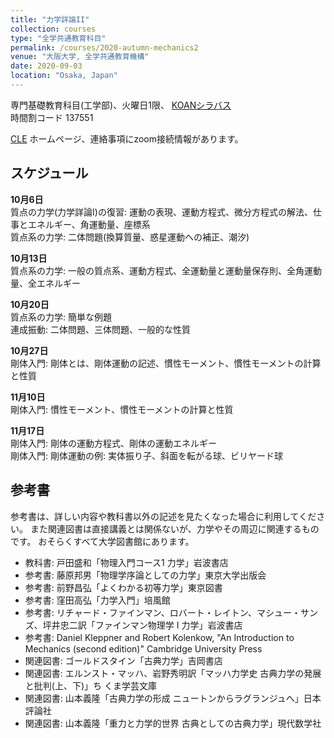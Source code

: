 ```yaml
---
title: "力学詳論II"
collection: courses
type: "全学共通教育科目"
permalink: /courses/2020-autumn-mechanics2
venue: "大阪大学, 全学共通教育機構"
date: 2020-09-03
location: "Osaka, Japan"
---
```


専門基礎教育科目(工学部)、火曜日1限、
[KOANシラバス](https://koan.osaka-u.ac.jp/campusweb/campussquare.do?_flowExecutionKey=_c67D03F1D-2B7C-7C43-66EF-A61AAA0A3D83_k0DCE1264-7FE5-505C-4C33-2EB830DAE37F)  
時間割コード 137551

[CLE](https://www.cle.osaka-u.ac.jp/webapps/blackboard/content/listContentEditable.jsp?content_id=_588657_1&course_id=_118188_1) ホームページ、連絡事項にzoom接続情報があります。

スケジュール
-----

**10月6日**  
質点の力学(力学詳論I)の復習: 運動の表現、運動方程式、微分方程式の解法、仕事とエネルギー、角運動量、座標系  
質点系の力学: 二体問題(換算質量、惑星運動への補正、潮汐)  

**10月13日**  
質点系の力学: 一般の質点系、運動方程式、全運動量と運動量保存則、全角運動量、全エネルギー

**10月20日**  
質点系の力学: 簡単な例題  
連成振動: 二体問題、三体問題、一般的な性質  

**10月27日**  
剛体入門: 剛体とは、剛体運動の記述、慣性モーメント、慣性モーメントの計算と性質    

**11月10日**  
剛体入門: 慣性モーメント、慣性モーメントの計算と性質  

**11月17日**  
剛体入門: 剛体の運動方程式、剛体の運動エネルギー  
剛体入門: 剛体運動の例: 実体振り子、斜面を転がる球、ビリヤード球  

<!-- 


**11月17日**  
剛体入門: コマの歳差運動  

**11月24日**  
剛体入門: 
相対運動: 回転をともなわない相対運動、座標変換

**12月1日**  
中間試験(詳細は上を参照)  
相対運動: 三次元の回転による座標変換

**12月8日**   
相対運動: Euler角、回転座標系、回転座標系での慣性力

**12月15日**  
相対運動: 角速度ベクトルと三次元の回転系、回転系の運動方程式  
相対運動: 地球表面近くでの運動、ナイルの放物線、フーコーの振り子

**12月22日**  
相対運動: ナイルの放物線、フーコーの振り子

**1月5日**  
剛体運動: 慣性モーメントテンソル、慣性主軸

**1月12日**  
剛体運動: 自由歳差運動

**1月19日**  

-->


参考書
-----
参考書は、詳しい内容や教科書以外の記述を見たくなった場合に利用してください。
また関連図書は直接講義とは関係ないが、力学やその周辺に関連するものです。
おそらくすべて大学図書館にあります。
* 教科書: 戸田盛和「物理入門コース1 力学」岩波書店
* 参考書: 藤原邦男「物理学序論としての力学」東京大学出版会
* 参考書: 前野昌弘「よくわかる初等力学」東京図書
* 参考書: 窪田高弘「力学入門」培風館
* 参考書: リチャード・ファインマン、ロバート・レイトン、マシュー・サンズ、坪井忠二訳「ファインマン物理学 I 力学」岩波書店
* 参考書: Daniel Kleppner and Robert Kolenkow, "An Introduction to Mechanics (second edition)" Cambridge University Press
* 関連図書: ゴールドスタイン「古典力学」吉岡書店
* 関連図書: エルンスト・マッハ、岩野秀明訳「マッハ力学史 古典力学の発展と批判(上、下)」ち
くま学芸文庫
* 関連図書: 山本義隆「古典力学の形成 ニュートンからラグランジュへ」日本評論社
* 関連図書: 山本義隆「重力と力学的世界 古典としての古典力学」現代数学社
